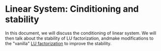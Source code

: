# Linear System: Cinditioning and stability

In this document, we will discuss the conditioning of linear system. We will then talk about the stability of LU factorization, andmake modifications to the "vanilla" [LU factorization](https://github.com/khangaerospace/aertoolbox/blob/main/matrix/factorization.md) to improve the stability.
